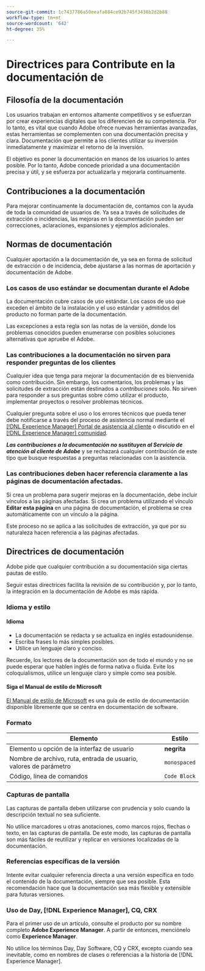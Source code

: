 ```yaml
---
source-git-commit: 1c7437786a50eeafa884ce92b745f3438b2d2b88
workflow-type: tm+mt
source-wordcount: '642'
ht-degree: 35%

---
```

# Directrices para Contribute en la documentación de

## Filosofía de la documentación

Los usuarios trabajan en entornos altamente competitivos y se esfuerzan por crear experiencias digitales que los diferencien de su competencia. Por lo tanto, es vital que cuando Adobe ofrece nuevas herramientas avanzadas, estas herramientas se complementen con una documentación precisa y clara. Documentación que permite a los clientes utilizar su inversión inmediatamente y maximizar el retorno de la inversión.

El objetivo es poner la documentación en manos de los usuarios lo antes posible. Por lo tanto, Adobe concede prioridad a una documentación precisa y útil, y se esfuerza por actualizarla y mejorarla continuamente.

## Contribuciones a la documentación

Para mejorar continuamente la documentación de, contamos con la ayuda de toda la comunidad de usuarios de. Ya sea a través de solicitudes de extracción o incidencias, las mejoras en la documentación pueden ser correcciones, aclaraciones, expansiones y ejemplos adicionales.

## Normas de documentación

Cualquier aportación a la documentación de, ya sea en forma de solicitud de extracción o de incidencia, debe ajustarse a las normas de aportación y documentación de Adobe.

### Los casos de uso estándar se documentan durante el Adobe

La documentación cubre casos de uso estándar. Los casos de uso que exceden el ámbito de la instalación y el uso estándar y admitidos del producto no forman parte de la documentación.

Las excepciones a esta regla son las notas de la versión, donde los problemas conocidos pueden enumerarse con posibles soluciones alternativas que apruebe el Adobe.

### Las contribuciones a la documentación no sirven para responder preguntas de los clientes

Cualquier idea que tenga para mejorar la documentación de es bienvenida como contribución. Sin embargo, los comentarios, los problemas y las solicitudes de extracción están destinados a *contribuciones* solo. No sirven para responder a sus preguntas sobre cómo utilizar el producto, implementar proyectos o resolver problemas técnicos.

Cualquier pregunta sobre el uso o los errores técnicos que pueda tener debe notificarse a través del proceso de asistencia normal mediante el [[!DNL Experience Manager] Portal de asistencia al cliente](https://experienceleague.adobe.com/es?support-solution=Experience+Manager&amp;lang=es#home) o discutido en el [[!DNL Experience Manager] comunidad](https://experienceleaguecommunities.adobe.com/t5/adobe-experience-manager/ct-p/adobe-experience-manager-community?profile.language=es).

***Las contribuciones a la documentación no sustituyen al Servicio de atención al cliente de Adobe*** y se rechazará cualquier contribución de este tipo que busque respuestas a preguntas relacionadas con la asistencia.

### Las contribuciones deben hacer referencia claramente a las páginas de documentación afectadas.

Si crea un problema para sugerir mejoras en la documentación, debe incluir vínculos a las páginas afectadas. Si crea un problema utilizando el vínculo **Editar esta página** en una página de documentación, el problema se crea automáticamente con un vínculo a la página.

Este proceso no se aplica a las solicitudes de extracción, ya que por su naturaleza hacen referencia a las páginas afectadas.

## Directrices de documentación

Adobe pide que cualquier contribución a su documentación siga ciertas pautas de estilo.

Seguir estas directrices facilita la revisión de su contribución y, por lo tanto, la integración en la documentación de Adobe es más rápida.

### Idioma y estilo

#### Idioma

* La documentación se redacta y se actualiza en inglés estadounidense.
* Escriba frases lo más simples posibles.
* Utilice un lenguaje claro y conciso.

Recuerde, los lectores de la documentación son de todo el mundo y no se puede esperar que hablen inglés de forma nativa o fluida. Evite los coloquialismos, utilice un lenguaje claro y simple como sea posible.

#### Siga el Manual de estilo de Microsoft

[El Manual de estilo de Microsoft](https://learn.microsoft.com/es_es/style-guide/welcome/) es una guía de estilo de documentación disponible libremente que se centra en documentación de software.

### Formato

| Elemento | Estilo |
| -------------------------------------------- | ---------------- |
| Elemento u opción de la interfaz de usuario | **negrita** |
| Nombre de archivo, ruta, entrada de usuario, valores de parámetro | `monospaced` |
| Código, línea de comandos | ```Code Block``` |

### Capturas de pantalla

Las capturas de pantalla deben utilizarse con prudencia y solo cuando la descripción textual no sea suficiente.

No utilice marcadores u otras anotaciones, como marcos rojos, flechas o texto, en las capturas de pantalla. De este modo, las capturas de pantalla son más fáciles de reutilizar y replicar en versiones localizadas de la documentación.

### Referencias específicas de la versión

Intente evitar cualquier referencia directa a una versión específica en todo el contenido de la documentación, siempre que sea posible. Esta recomendación hace que la documentación sea más flexible y extensible para futuras versiones.

### Uso de Day, [!DNL Experience Manager], CQ, CRX

Para el primer uso de un artículo, consulte el producto por su nombre completo **Adobe Experience Manager**. A partir de entonces, menciónelo como **Experience Manager**.

No utilice los términos Day, Day Software, CQ y CRX, excepto cuando sea inevitable, como en nombres de clases o referencias a la historia de [!DNL Experience Manager].

